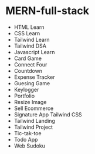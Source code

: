 # MERN-full-stack

- HTML Learn 
- CSS Learn
- Tailwind Learn
- Tailwind DSA
- Javascript Learn
- Card Game
- Connect Four
- Countdown
- Expense Tracker
- Guesing Game
- Keylogger
- Portfolio
- Resize Image
- Sell Ecommerce
- Signature App Tailwind CSS
- Tailwind Landing
- Tailwind Project
- Tic-tak-toe
- Todo App
- Web Sudoku
